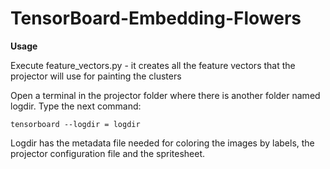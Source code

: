 # TensorBoard-Embedding-Flowers

**Usage**

Execute feature_vectors.py - it creates all the feature vectors that the projector will use for painting the clusters

Open a terminal in the projector folder where there is another folder named logdir. Type the next command:

`tensorboard --logdir = logdir`

Logdir has the metadata file needed for coloring the images by labels, the projector configuration file and the 
spritesheet.